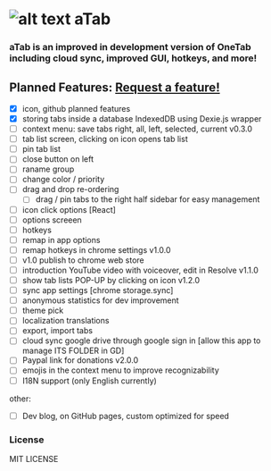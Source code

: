 # ![alt text](https://github.com/ArtDor2/noTab/blob/master/src/assets/icons/a48.png "aTab") aTab
### aTab is an improved in development version of OneTab including cloud sync, improved GUI, hotkeys, and more!

## Planned Features: [Request a feature!](https://github.com/ArtDor2/aTab/issues/new "Send request!")

- [x] icon, github planned features
- [x] storing tabs inside a database IndexedDB using Dexie.js wrapper
- [ ] context menu: save tabs right, all, left, selected, current
v0.3.0
- [ ] tab list screen, clicking on icon opens tab list
- [ ] pin tab list
- [ ] close button on left
- [ ] raname group
- [ ] change color / priority
- [ ] drag and drop re-ordering
	- [ ] drag / pin tabs to the right half sidebar for easy management
- [ ] icon click options [React]
- [ ] options screeen
- [ ] hotkeys
- [ ] remap in app options
- [ ] remap hotkeys in chrome settings
v1.0.0
- [ ] v1.0 publish to chrome web store 
- [ ] introduction YouTube video with voiceover, edit in Resolve
v1.1.0
- [ ] show tab lists POP-UP by clicking on icon
v1.2.0
- [ ] sync app settings [chrome storage.sync]
- [ ] anonymous statistics for dev improvement
- [ ] theme pick
- [ ] localization translations
- [ ] export, import tabs
- [ ] cloud sync google drive through google sign in [allow this app to manage ITS FOLDER in GD]
- [ ] Paypal link for donations
v2.0.0
- [ ] emojis in the context menu to improve recognizability
- [ ] I18N support (only English currently)

other:
- [ ] Dev blog, on GitHub pages, custom optimized for speed
 

### License
MIT LICENSE
